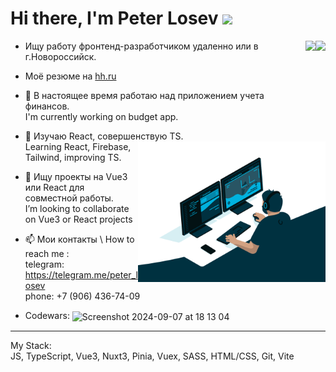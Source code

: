 # Hi there, I'm Peter Losev <img width=30 src="https://camo.githubusercontent.com/9fd2c024a247a44434ed1c44c7c2fc2481e3333b4192330e2ae61ccfcac19d47/68747470733a2f2f656d6f6a69732e736c61636b6d6f6a69732e636f6d2f656d6f6a69732f696d616765732f313533313834393433302f343234362f626c6f622d73756e676c61737365732e6769663f31353331383439343330" />



<a href="https://github.com/drraga/convoychat">
  <img height=130 align="right" src="https://github-readme-stats.vercel.app/api?username=drraga&theme=vue-dark&show_icons=true&card_width=300" />
</a>

<a href="https://github.com/drraga/convoychat">
  <img height=130 align="right" src="https://github-readme-stats.vercel.app/api/top-langs?username=drraga&layout=compact&langs_count=8&card_width=300" />
</a>

- Ищу работу фронтенд-разработчиком удаленно или в г.Новороссийск.
  
- Моё резюме на [hh.ru](https://shchelkovo.hh.ru/resume/90ee6778ff0c60df160039ed1f416d5178416d)

- 🔧 В настоящее время работаю над приложением учета финансов.
  </br>
  I'm currently working on budget app.

- 🌱 Изучаю React, совершенствую TS.
  </br>
     <img width=300 align="right" src="https://raw.githubusercontent.com/kirklin/kirklin/main/img/code.gif" />
   Learning React, Firebase, Tailwind, improving TS.

- 👯 Ищу проекты на Vue3 или React для совместной работы.
</br>I’m looking to collaborate on Vue3 or React projects

- 📫 Мои контакты \ How to reach me :
  </br>
  telegram: https://telegram.me/peter_losev
  </br>
  phone: +7 (906) 436-74-09


- Codewars: <img align="center" width=100 alt="Screenshot 2024-09-07 at 18 13 04" src="https://github.com/user-attachments/assets/972387ee-bd4e-47d5-8211-793c4b0960b3">

---
My Stack:
</br>
JS, TypeScript, Vue3, Nuxt3, Pinia, Vuex, SASS, HTML/CSS, Git, Vite 

